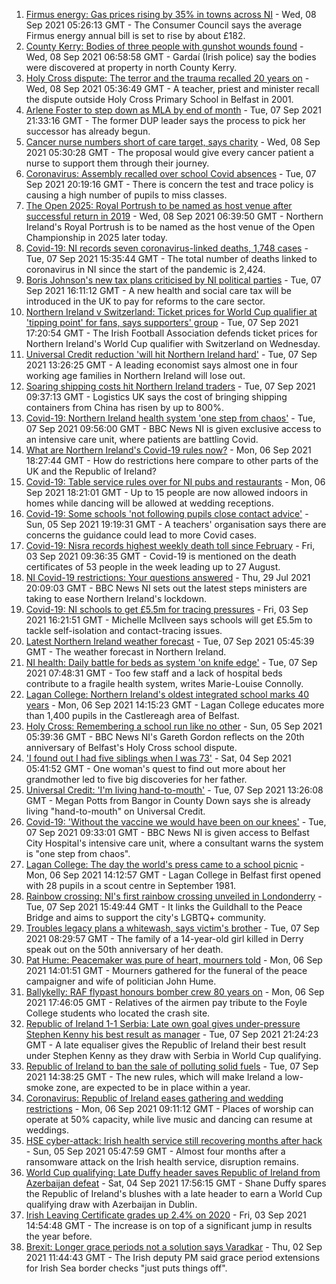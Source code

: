 1. [Firmus energy: Gas prices rising by 35% in towns across NI](https://www.bbc.co.uk/news/uk-northern-ireland-58480550?at_medium=RSS&at_campaign=KARANGA) - Wed, 08 Sep 2021 05:26:13 GMT - The Consumer Council says the average Firmus energy annual bill is set to rise by about £182.
2. [County Kerry: Bodies of three people with gunshot wounds found](https://www.bbc.co.uk/news/world-europe-58483201?at_medium=RSS&at_campaign=KARANGA) - Wed, 08 Sep 2021 06:58:58 GMT - Gardaí (Irish police) say the bodies were discovered at property in north County Kerry.
3. [Holy Cross dispute: The terror and the trauma recalled 20 years on](https://www.bbc.co.uk/news/uk-northern-ireland-58465148?at_medium=RSS&at_campaign=KARANGA) - Wed, 08 Sep 2021 05:36:49 GMT - A teacher, priest and minister recall the dispute outside Holy Cross Primary School in Belfast in 2001.
4. [Arlene Foster to step down as MLA by end of month](https://www.bbc.co.uk/news/uk-northern-ireland-58481978?at_medium=RSS&at_campaign=KARANGA) - Tue, 07 Sep 2021 21:33:16 GMT - The former DUP leader says the process to pick her successor has already begun.
5. [Cancer nurse numbers short of care target, says charity](https://www.bbc.co.uk/news/uk-northern-ireland-58481550?at_medium=RSS&at_campaign=KARANGA) - Wed, 08 Sep 2021 05:30:28 GMT - The proposal would give every cancer patient a nurse to support them through their journey.
6. [Coronavirus: Assembly recalled over school Covid absences](https://www.bbc.co.uk/news/uk-northern-ireland-58472316?at_medium=RSS&at_campaign=KARANGA) - Tue, 07 Sep 2021 20:19:16 GMT - There is concern the test and trace policy is causing a high number of pupils to miss classes.
7. [The Open 2025: Royal Portrush to be named as host venue after successful return in 2019](https://www.bbc.co.uk/sport/golf/58479535?at_medium=RSS&at_campaign=KARANGA) - Wed, 08 Sep 2021 06:39:50 GMT - Northern Ireland's Royal Portrush is to be named as the host venue of the Open Championship in 2025 later today.
8. [Covid-19: NI records seven coronavirus-linked deaths, 1,748 cases](https://www.bbc.co.uk/news/uk-northern-ireland-58476033?at_medium=RSS&at_campaign=KARANGA) - Tue, 07 Sep 2021 15:35:44 GMT - The total number of deaths linked to coronavirus in NI since the start of the pandemic is 2,424.
9. [Boris Johnson's new tax plans criticised by NI political parties](https://www.bbc.co.uk/news/uk-northern-ireland-58476029?at_medium=RSS&at_campaign=KARANGA) - Tue, 07 Sep 2021 16:11:12 GMT - A new health and social care tax will be introduced in the UK to pay for reforms to the care sector.
10. [Northern Ireland v Switzerland: Ticket prices for World Cup qualifier at 'tipping point' for fans, says supporters' group](https://www.bbc.co.uk/sport/football/58458096?at_medium=RSS&at_campaign=KARANGA) - Tue, 07 Sep 2021 17:20:54 GMT - The Irish Football Association defends ticket prices for Northern Ireland's World Cup qualifier with Switzerland on Wednesday.
11. [Universal Credit reduction 'will hit Northern Ireland hard'](https://www.bbc.co.uk/news/uk-northern-ireland-58475377?at_medium=RSS&at_campaign=KARANGA) - Tue, 07 Sep 2021 13:26:25 GMT - A leading economist says almost one in four working age families in Northern Ireland will lose out.
12. [Soaring shipping costs hit Northern Ireland traders](https://www.bbc.co.uk/news/uk-northern-ireland-58474305?at_medium=RSS&at_campaign=KARANGA) - Tue, 07 Sep 2021 09:37:13 GMT - Logistics UK says the cost of bringing shipping containers from China has risen by up to 800%.
13. [Covid-19: Northern Ireland health system 'one step from chaos'](https://www.bbc.co.uk/news/uk-northern-ireland-58465147?at_medium=RSS&at_campaign=KARANGA) - Tue, 07 Sep 2021 09:56:00 GMT - BBC News NI is given exclusive access to an intensive care unit, where patients are battling Covid.
14. [What are Northern Ireland's Covid-19 rules now?](https://www.bbc.co.uk/news/uk-northern-ireland-58175159?at_medium=RSS&at_campaign=KARANGA) - Mon, 06 Sep 2021 18:27:44 GMT - How do restrictions here compare to other parts of the UK and the Republic of Ireland?
15. [Covid-19: Table service rules over for NI pubs and restaurants](https://www.bbc.co.uk/news/uk-northern-ireland-58458086?at_medium=RSS&at_campaign=KARANGA) - Mon, 06 Sep 2021 18:21:01 GMT - Up to 15 people are now allowed indoors in homes while dancing will be allowed at wedding receptions.
16. [Covid-19: Some schools 'not following pupils close contact advice'](https://www.bbc.co.uk/news/uk-northern-ireland-58457095?at_medium=RSS&at_campaign=KARANGA) - Sun, 05 Sep 2021 19:19:31 GMT - A teachers' organisation says there are concerns the guidance could lead to more Covid cases.
17. [Covid-19: Nisra records highest weekly death toll since February](https://www.bbc.co.uk/news/uk-northern-ireland-58431986?at_medium=RSS&at_campaign=KARANGA) - Fri, 03 Sep 2021 09:36:35 GMT - Covid-19 is mentioned on the death certificates of 53 people in the week leading up to 27 August.
18. [NI Covid-19 restrictions: Your questions answered](https://www.bbc.co.uk/news/uk-northern-ireland-54117810?at_medium=RSS&at_campaign=KARANGA) - Thu, 29 Jul 2021 20:09:03 GMT - BBC News NI sets out the latest steps ministers are taking to ease Northern Ireland's lockdown.
19. [Covid-19: NI schools to get £5.5m for tracing pressures](https://www.bbc.co.uk/news/uk-northern-ireland-58440326?at_medium=RSS&at_campaign=KARANGA) - Fri, 03 Sep 2021 16:21:51 GMT - Michelle McIlveen says schools will get £5.5m to tackle self-isolation and contact-tracing issues.
20. [Latest Northern Ireland weather forecast](https://www.bbc.co.uk/news/uk-northern-ireland-26018439?at_medium=RSS&at_campaign=KARANGA) - Tue, 07 Sep 2021 05:45:39 GMT - The weather forecast in Northern Ireland.
21. [NI health: Daily battle for beds as system 'on knife edge'](https://www.bbc.co.uk/news/uk-northern-ireland-58466697?at_medium=RSS&at_campaign=KARANGA) - Tue, 07 Sep 2021 07:48:31 GMT - Too few staff and a lack of hospital beds contribute to a fragile health system, writes Marie-Louise Connolly.
22. [Lagan College: Northern Ireland's oldest integrated school marks 40 years](https://www.bbc.co.uk/news/uk-northern-ireland-58457098?at_medium=RSS&at_campaign=KARANGA) - Mon, 06 Sep 2021 14:15:23 GMT - Lagan College educates more than 1,400 pupils in the Castlereagh area of Belfast.
23. [Holy Cross: Remembering a school run like no other](https://www.bbc.co.uk/news/uk-northern-ireland-58437288?at_medium=RSS&at_campaign=KARANGA) - Sun, 05 Sep 2021 05:39:36 GMT - BBC News NI's Gareth Gordon reflects on the 20th anniversary of Belfast's Holy Cross school dispute.
24. ['I found out I had five siblings when I was 73'](https://www.bbc.co.uk/news/uk-northern-ireland-58412942?at_medium=RSS&at_campaign=KARANGA) - Sat, 04 Sep 2021 05:41:52 GMT - One woman's quest to find out more about her grandmother led to five big discoveries for her father.
25. [Universal Credit: 'I'm living hand-to-mouth'](https://www.bbc.co.uk/news/uk-northern-ireland-58478878?at_medium=RSS&at_campaign=KARANGA) - Tue, 07 Sep 2021 13:26:08 GMT - Megan Potts from Bangor in County Down says she is already living "hand-to-mouth" on Universal Credit.
26. [Covid-19: 'Without the vaccine we would have been on our knees'](https://www.bbc.co.uk/news/uk-northern-ireland-58475238?at_medium=RSS&at_campaign=KARANGA) - Tue, 07 Sep 2021 09:33:01 GMT - BBC News NI is given access to Belfast City Hospital's intensive care unit, where a consultant warns the system is "one step from chaos".
27. [Lagan College: The day the world's press came to a school picnic](https://www.bbc.co.uk/news/uk-northern-ireland-58466618?at_medium=RSS&at_campaign=KARANGA) - Mon, 06 Sep 2021 14:12:57 GMT - Lagan College in Belfast first opened with 28 pupils in a scout centre in September 1981.
28. [Rainbow crossing: NI's first rainbow crossing unveiled in Londonderry](https://www.bbc.co.uk/news/uk-northern-ireland-foyle-west-58480610?at_medium=RSS&at_campaign=KARANGA) - Tue, 07 Sep 2021 15:49:44 GMT - It links the Guildhall to the Peace Bridge and aims to support the city's LGBTQ+ community.
29. [Troubles legacy plans a whitewash, says victim's brother](https://www.bbc.co.uk/news/uk-northern-ireland-foyle-west-58467776?at_medium=RSS&at_campaign=KARANGA) - Tue, 07 Sep 2021 08:29:57 GMT - The family of a 14-year-old girl killed in Derry speak out on the 50th anniversary of her death.
30. [Pat Hume: Peacemaker was pure of heart, mourners told](https://www.bbc.co.uk/news/uk-northern-ireland-58457093?at_medium=RSS&at_campaign=KARANGA) - Mon, 06 Sep 2021 14:01:51 GMT - Mourners gathered for the funeral of the peace campaigner and wife of politician John Hume.
31. [Ballykelly: RAF flypast honours bomber crew 80 years on](https://www.bbc.co.uk/news/uk-northern-ireland-foyle-west-58467772?at_medium=RSS&at_campaign=KARANGA) - Mon, 06 Sep 2021 17:46:05 GMT - Relatives of the airmen pay tribute to the Foyle College students who located the crash site.
32. [Republic of Ireland 1-1 Serbia: Late own goal gives under-pressure Stephen Kenny his best result as manager](https://www.bbc.co.uk/sport/football/58461073?at_medium=RSS&at_campaign=KARANGA) - Tue, 07 Sep 2021 21:24:23 GMT - A late equaliser gives the Republic of Ireland their best result under Stephen Kenny as they draw with Serbia in World Cup qualifying.
33. [Republic of Ireland to ban the sale of polluting solid fuels](https://www.bbc.co.uk/news/world-europe-58478718?at_medium=RSS&at_campaign=KARANGA) - Tue, 07 Sep 2021 14:38:25 GMT - The new rules, which will make Ireland a low-smoke zone, are expected to be in place within a year.
34. [Coronavirus: Republic of Ireland eases gathering and wedding restrictions](https://www.bbc.co.uk/news/world-europe-58460563?at_medium=RSS&at_campaign=KARANGA) - Mon, 06 Sep 2021 09:11:12 GMT - Places of worship can operate at 50% capacity, while live music and dancing can resume at weddings.
35. [HSE cyber-attack: Irish health service still recovering months after hack](https://www.bbc.co.uk/news/world-europe-58413448?at_medium=RSS&at_campaign=KARANGA) - Sun, 05 Sep 2021 05:47:59 GMT - Almost four months after a ransomware attack on the Irish health service, disruption remains.
36. [World Cup qualifying: Late Duffy header saves Republic of Ireland from Azerbaijan defeat](https://www.bbc.co.uk/sport/football/58434755?at_medium=RSS&at_campaign=KARANGA) - Sat, 04 Sep 2021 17:56:15 GMT - Shane Duffy spares the Republic of Ireland's blushes with a late header to earn a World Cup qualifying draw with Azerbaijan in Dublin.
37. [Irish Leaving Certificate grades up 2.4% on 2020](https://www.bbc.co.uk/news/world-europe-58439517?at_medium=RSS&at_campaign=KARANGA) - Fri, 03 Sep 2021 14:54:48 GMT - The increase is on top of a significant jump in results the year before.
38. [Brexit: Longer grace periods not a solution says Varadkar](https://www.bbc.co.uk/news/uk-northern-ireland-58422191?at_medium=RSS&at_campaign=KARANGA) - Thu, 02 Sep 2021 11:44:43 GMT - The Irish deputy PM said grace period extensions for Irish Sea border checks "just puts things off".
